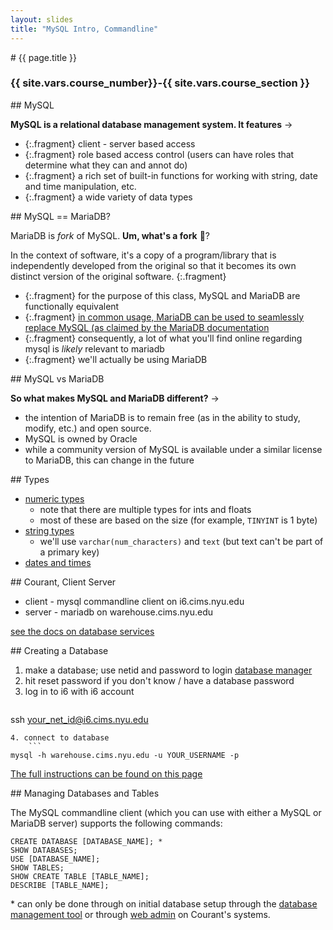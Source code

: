```yaml
---
layout: slides
title: "MySQL Intro, Commandline"
---
```


<section markdown="block" class="intro-slide">
# {{ page.title }}

### {{ site.vars.course_number}}-{{ site.vars.course_section }}

<p><small></small></p>
</section>

<section markdown="block">
## MySQL

__MySQL is a relational database management system. It features__ &rarr;

* {:.fragment} client - server based access
* {:.fragment} role based access control (users can have roles that determine what they can and annot do)
* {:.fragment} a rich set of built-in functions for working with string, date and time manipulation, etc.
* {:.fragment} a wide variety of data types

</section>
<section markdown="block">
## MySQL == MariaDB?


MariaDB is _fork_ of MySQL. __Um, what's a fork__ 🍴?

In the context of software, it's a copy of a program/library that is independently developed from the original so that it becomes its own distinct version of the original software.
{:.fragment}

* {:.fragment} for the purpose of this class, MySQL and MariaDB are functionally equivalent 
* {:.fragment} [in common usage, MariaDB can be used to seamlessly replace MySQL (as claimed by the MariaDB documentation](https://mariadb.com/kb/en/mariadb-vs-mysql-compatibility/)
* {:.fragment} consequently, a lot of what you'll find online regarding mysql is _likely_ relevant to mariadb
* {:.fragment} we'll <span class="hl">actually be using MariaDB</span>

</section>

<section markdown="block">
## MySQL vs MariaDB

__So what makes MySQL and MariaDB different?__ &rarr;

* the intention of MariaDB is to remain free (as in the ability to study, modify, etc.) and open source.
* MySQL is owned by Oracle 
* while a community version of MySQL is available under a similar license to MariaDB, this can change in the future

</section>

<section markdown="block">
## Types

* [numeric types](https://mariadb.com/kb/en/numeric-data-type-overview/)
	* note that there are multiple types for ints and floats
	* most of these are based on the size (for example, `TINYINT` is 1 byte)
* [string types](https://mariadb.com/kb/en/string-data-types/)
	* we'll use `varchar(num_characters)` and `text` (but text can't be part of a primary key)
* [dates and times](https://mariadb.com/kb/en/date-and-time-data-types/)

</section>

<section markdown="block">
## Courant, Client Server

* client - mysql commandline client on i6.cims.nyu.edu
* server - mariadb on warehouse.cims.nyu.edu

[see the docs on database services](https://cims.nyu.edu/webapps/content/systems/userservices/databases)
</section>

<section markdown="block">
## Creating a Database


1. make a database; use netid and password to login
	[database manager](https://cims.nyu.edu/webapps/databases)
2. hit reset password if you don't know / have a database password
3. log in to i6 with i6 account
	```
ssh your_net_id@i6.cims.nyu.edu
```
4. connect to database
	```
mysql -h warehouse.cims.nyu.edu -u YOUR_USERNAME -p
```

[The full instructions can be found on this page](https://cims.nyu.edu/webapps/content/systems/userservices/databases)

</section>

<section markdown="block">
## Managing Databases and Tables

The MySQL commandline client (which you can use with either a MySQL or MariaDB server) supports the following commands:

```
CREATE DATABASE [DATABASE_NAME]; *
SHOW DATABASES;
USE [DATABASE_NAME];
SHOW TABLES;
SHOW CREATE TABLE [TABLE_NAME];
DESCRIBE [TABLE_NAME];
```

\* can only be done through on initial database setup through the [database management tool](https://cims.nyu.edu/webapps/databases) or through [web admin](https://cims.nyu.edu/phpMyAdmin/) on Courant's systems.
</section>


